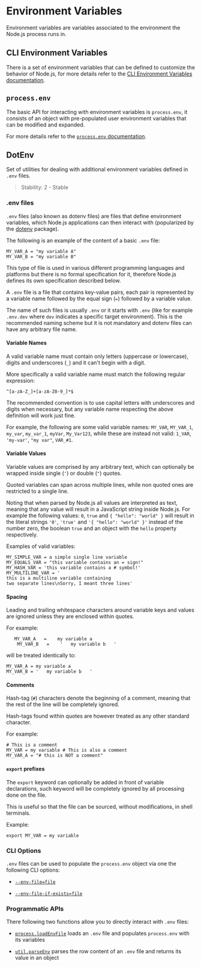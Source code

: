 # Environment Variables

Environment variables are variables associated to the environment the Node.js process runs in.

## CLI Environment Variables

There is a set of environment variables that can be defined to customize the behavior of Node.js,
for more details refer to the [CLI Environment Variables documentation][].

## `process.env`

The basic API for interacting with environment variables is `process.env`, it consists of an object
with pre-populated user environment variables that can be modified and expanded.

For more details refer to the [`process.env` documentation][].

## DotEnv

Set of utilities for dealing with additional environment variables defined in `.env` files.

> Stability: 2 - Stable

<!--introduced_in=v20.12.0-->

### .env files

`.env` files (also known as dotenv files) are files that define environment variables,
which Node.js applications can then interact with (popularized by the [dotenv][] package).

The following is an example of the content of a basic `.env` file:

```text
MY_VAR_A = "my variable A"
MY_VAR_B = "my variable B"
```

This type of file is used in various different programming languages and platforms but there
is no formal specification for it, therefore Node.js defines its own specification described below.

A `.env` file is a file that contains key-value pairs, each pair is represented by a variable name
followed by the equal sign (`=`) followed by a variable value.

The name of such files is usually `.env` or it starts with `.env` (like for example `.env.dev` where
`dev` indicates a specific target environment). This is the recommended naming scheme but it is not
mandatory and dotenv files can have any arbitrary file name.

#### Variable Names

A valid variable name must contain only letters (uppercase or lowercase), digits and underscores
(`_`) and it can't begin with a digit.

More specifically a valid variable name must match the following regular expression:

```text
^[a-zA-Z_]+[a-zA-Z0-9_]*$
```

The recommended convention is to use capital letters with underscores and digits when necessary,
but any variable name respecting the above definition will work just fine.

For example, the following are some valid variable names: `MY_VAR`, `MY_VAR_1`, `my_var`, `my_var_1`,
`myVar`, `My_Var123`, while these are instead not valid: `1_VAR`, `'my-var'`, `"my var"`, `VAR_#1`.

#### Variable Values

Variable values are comprised by any arbitrary text, which can optionally be wrapped inside
single (`'`) or double (`"`) quotes.

Quoted variables can span across multiple lines, while non quoted ones are restricted to a single line.

Noting that when parsed by Node.js all values are interpreted as text, meaning that any value will
result in a JavaScript string inside Node.js. For example the following values: `0`, `true` and
`{ "hello": "world" }` will result in the literal strings `'0'`, `'true'` and `'{ "hello": "world" }'`
instead of the number zero, the boolean `true` and an object with the `hello` property respectively.

Examples of valid variables:

```text
MY_SIMPLE_VAR = a simple single line variable
MY_EQUALS_VAR = "this variable contains an = sign!"
MY_HASH_VAR = 'this variable contains a # symbol!'
MY_MULTILINE_VAR = '
this is a multiline variable containing
two separate lines\nSorry, I meant three lines'
```

#### Spacing

Leading and trailing whitespace characters around variable keys and values are ignored unless they
are enclosed within quotes.

For example:

```text
   MY_VAR_A   =    my variable a
    MY_VAR_B   =    '   my variable b   '
```

will be treated identically to:

```text
MY_VAR_A = my variable a
MY_VAR_B = '   my variable b   '
```

#### Comments

Hash-tag (`#`) characters denote the beginning of a comment, meaning that the rest of the line
will be completely ignored.

Hash-tags found within quotes are however treated as any other standard character.

For example:

```text
# This is a comment
MY_VAR = my variable # This is also a comment
MY_VAR_A = "# this is NOT a comment"
```

#### `export` prefixes

The `export` keyword can optionally be added in front of variable declarations, such keyword will be completely ignored
by all processing done on the file.

This is useful so that the file can be sourced, without modifications, in shell terminals.

Example:

```text
export MY_VAR = my variable
```

### CLI Options

`.env` files can be used to populate the `process.env` object via one the following CLI options:

* [`--env-file=file`][]

* [`--env-file-if-exists=file`][]

### Programmatic APIs

There following two functions allow you to directly interact with `.env` files:

* [`process.loadEnvFile`][] loads an `.env` file and populates `process.env` with its variables

* [`util.parseEnv`][] parses the row content of an `.env` file and returns its value in an object

[CLI Environment Variables documentation]: cli.md#environment-variables_1
[`--env-file-if-exists=file`]: cli.md#--env-file-if-existsfile
[`--env-file=file`]: cli.md#--env-filefile
[`process.env` documentation]: process.md#processenv
[`process.loadEnvFile`]: process.md#processloadenvfilepath
[`util.parseEnv`]: util.md#utilparseenvcontent
[dotenv]: https://github.com/motdotla/dotenv
